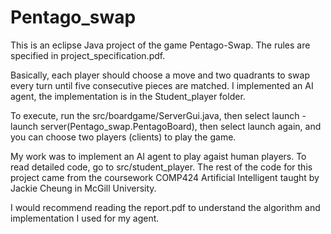 # Pentago_swap

This is an eclipse Java project of the game Pentago-Swap. The rules are specified in project_specification.pdf. 

Basically, each player should choose a move and two quadrants to swap every turn until five consecutive pieces are matched. I implemented an AI agent, the implementation is in the Student_player folder. 

To execute, run the src/boardgame/ServerGui.java, then select launch - launch server(Pentago_swap.PentagoBoard), then select launch again, and you can choose two players (clients) to play the game. 

My work was to implement an AI agent to play agaist human players. To read detailed code, go to src/student_player. The rest of the code for this project came from the coursework COMP424 Artificial Intelligent taught by Jackie Cheung in McGill University.

I would recommend reading the report.pdf to understand the algorithm and implementation I used for my agent.
